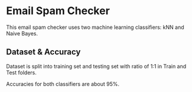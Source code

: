# Email Spam Checker
This email spam checker uses two machine learning classifiers: kNN and Naive Bayes.

## Dataset & Accuracy
Dataset is split into training set and testing set with ratio of 1:1 in Train and Test folders.

Accuracies for both classifiers are about 95%.
